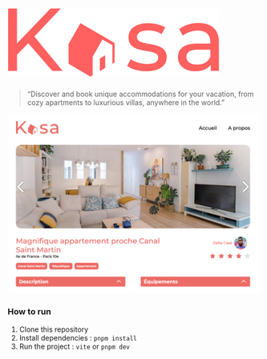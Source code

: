 # ![logo](./src/assets/logo.svg)

> “Discover and book unique accommodations for your vacation, from cozy apartments to luxurious villas, anywhere in the world.”

![Mockup](./screenshot.png)

### How to run

1. Clone this repository
2. Install dependencies : `pnpm install`
3. Run the project : `vite` or `pnpm dev`
